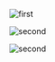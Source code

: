 ![first](https://github.com/AmadeuAnjos/game-mata-mosquito/assets/53497771/422298fe-f6fc-47f6-95c2-3e741582cc03)

![second](https://github.com/AmadeuAnjos/game-mata-mosquito/assets/53497771/bc8fc20c-c171-484f-a102-4058fe1a4b40)

![second](https://github.com/AmadeuAnjos/game-mata-mosquito/assets/53497771/bc8fc20c-c171-484f-a102-4058fe1a4b40)


